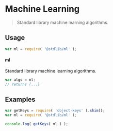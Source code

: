 # Machine Learning

> Standard library machine learning algorithms.


<section class="usage">

## Usage

``` javascript
var ml = require( '@stdlib/ml' );
```

#### ml

Standard library machine learning algorithms.

``` javascript
var algs = ml;
// returns {...}
```

</section>

<!-- /.usage -->


<section class="examples">

## Examples

<!-- TODO: better examples -->

``` javascript
var getKeys = require( 'object-keys' ).shim();
var ml = require( '@stdlib/ml' );

console.log( getKeys( ml ) );
```

</section>

<!-- /.examples -->


<section class="links">

</section>

<!-- /.links -->
